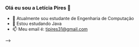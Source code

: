 ### Olá eu sou a Letícia Pires 👋


- 🔭 Atualmente sou estudante de Engenharia de Computação
- 🌱 Estou estudando Java
- 📫 Meu email é: tipires31@gmail.com

-->
